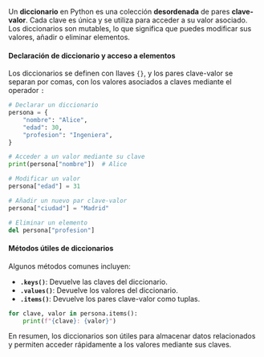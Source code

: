 Un **diccionario** en Python es una colección **desordenada** de pares **clave-valor**. Cada clave es única y se utiliza para acceder a su valor asociado. Los diccionarios son mutables, lo que significa que puedes modificar sus valores, añadir o eliminar elementos.

#### Declaración de diccionario y acceso a elementos

Los diccionarios se definen con llaves `{}`, y los pares clave-valor se separan por comas, con los valores asociados a claves mediante el operador `:`

```python
# Declarar un diccionario
persona = {
    "nombre": "Alice",
    "edad": 30,
    "profesion": "Ingeniera",
}

# Acceder a un valor mediante su clave
print(persona["nombre"])  # Alice

# Modificar un valor
persona["edad"] = 31

# Añadir un nuevo par clave-valor
persona["ciudad"] = "Madrid"

# Eliminar un elemento
del persona["profesion"]
```

#### Métodos útiles de diccionarios

Algunos métodos comunes incluyen:

- **`.keys()`**: Devuelve las claves del diccionario.
- **`.values()`**: Devuelve los valores del diccionario.
- **`.items()`**: Devuelve los pares clave-valor como tuplas.

```python
for clave, valor in persona.items():
    print(f"{clave}: {valor}")
```

En resumen, los diccionarios son útiles para almacenar datos relacionados y permiten acceder rápidamente a los valores mediante sus claves.